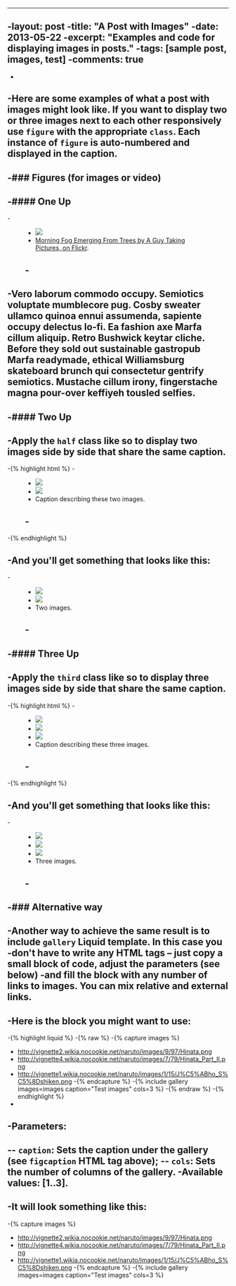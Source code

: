 ----
 -layout: post
 -title: "A Post with Images"
 -date: 2013-05-22
 -excerpt: "Examples and code for displaying images in posts."
 -tags: [sample post, images, test]
 -comments: true
 ----
 -
 -Here are some examples of what a post with images might look like. If you want to display two or three images next to each other responsively use `figure` with the appropriate `class`. Each instance of `figure` is auto-numbered and displayed in the caption.
 -
 -### Figures (for images or video)
 -
 -#### One Up
 -
 -<figure>
 -	<a href="http://farm9.staticflickr.com/8426/7758832526_cc8f681e48_b.jpg"><img src="http://farm9.staticflickr.com/8426/7758832526_cc8f681e48_c.jpg"></a>
 -	<figcaption><a href="http://www.flickr.com/photos/80901381@N04/7758832526/" title="Morning Fog Emerging From Trees by A Guy Taking Pictures, on Flickr">Morning Fog Emerging From Trees by A Guy Taking Pictures, on Flickr</a>.</figcaption>
 -</figure>
 -
 -Vero laborum commodo occupy. Semiotics voluptate mumblecore pug. Cosby sweater ullamco quinoa ennui assumenda, sapiente occupy delectus lo-fi. Ea fashion axe Marfa cillum aliquip. Retro Bushwick keytar cliche. Before they sold out sustainable gastropub Marfa readymade, ethical Williamsburg skateboard brunch qui consectetur gentrify semiotics. Mustache cillum irony, fingerstache magna pour-over keffiyeh tousled selfies.
 -
 -#### Two Up
 -
 -Apply the `half` class like so to display two images side by side that share the same caption.
 -
 -{% highlight html %}
 -<figure class="half">
 -    <a href="/images/image-filename-1-large.jpg"><img src="/images/image-filename-1.jpg"></a>
 -    <a href="/images/image-filename-2-large.jpg"><img src="/images/image-filename-2.jpg"></a>
 -    <figcaption>Caption describing these two images.</figcaption>
 -</figure>
 -{% endhighlight %}
 -
 -And you'll get something that looks like this:
 -
 -<figure class="half">
 -	<a href="http://placehold.it/1200x600.JPG"><img src="http://placehold.it/600x300.jpg"></a>
 -	<a href="http://placehold.it/1200x600.jpeg"><img src="http://placehold.it/600x300.jpg"></a>
 -	<figcaption>Two images.</figcaption>
 -</figure>
 -
 -#### Three Up
 -
 -Apply the `third` class like so to display three images side by side that share the same caption.
 -
 -{% highlight html %}
 -<figure class="third">
 -	<img src="/images/image-filename-1.jpg">
 -	<img src="/images/image-filename-2.jpg">
 -	<img src="/images/image-filename-3.jpg">
 -	<figcaption>Caption describing these three images.</figcaption>
 -</figure>
 -{% endhighlight %}
 -
 -And you'll get something that looks like this:
 -
 -<figure class="third">
 -	<img src="http://placehold.it/600x300.jpg">
 -	<img src="http://placehold.it/600x300.jpg">
 -	<img src="http://placehold.it/600x300.jpg">
 -	<figcaption>Three images.</figcaption>
 -</figure>
 -
 -### Alternative way
 -
 -Another way to achieve the same result is to include `gallery` Liquid template. In this case you
 -don't have to write any HTML tags – just copy a small block of code, adjust the parameters (see below)
 -and fill the block with any number of links to images. You can mix relative and external links.
 -
 -Here is the block you might want to use:
 -
 -{% highlight liquid %}
 -{% raw %}
 -{% capture images %}
 -	http://vignette2.wikia.nocookie.net/naruto/images/9/97/Hinata.png
 -	http://vignette4.wikia.nocookie.net/naruto/images/7/79/Hinata_Part_II.png
 -	http://vignette1.wikia.nocookie.net/naruto/images/1/15/J%C5%ABho_S%C5%8Dshiken.png
 -{% endcapture %}
 -{% include gallery images=images caption="Test images" cols=3 %}
 -{% endraw %}
 -{% endhighlight %}
 -
 -Parameters:
 -
 -- `caption`: Sets the caption under the gallery (see `figcaption` HTML tag above);
 -- `cols`: Sets the number of columns of the gallery.
 -Available values: [1..3].
 -
 -It will look something like this:
 -
 -{% capture images %}
 -	http://vignette2.wikia.nocookie.net/naruto/images/9/97/Hinata.png
 -	http://vignette4.wikia.nocookie.net/naruto/images/7/79/Hinata_Part_II.png
 -	http://vignette1.wikia.nocookie.net/naruto/images/1/15/J%C5%ABho_S%C5%8Dshiken.png
 -{% endcapture %}
 -{% include gallery images=images caption="Test images" cols=3 %}
